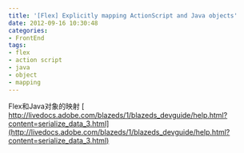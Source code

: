 ```yaml
---
title: '[Flex] Explicitly mapping ActionScript and Java objects'
date: 2012-09-16 10:30:48
categories: 
- FrontEnd
tags: 
- flex
- action script
- java
- object
- mapping
---
```

Flex和Java对象的映射
[ http://livedocs.adobe.com/blazeds/1/blazeds_devguide/help.html?content=serialize_data_3.html](http://livedocs.adobe.com/blazeds/1/blazeds_devguide/help.html?content=serialize_data_3.html)
